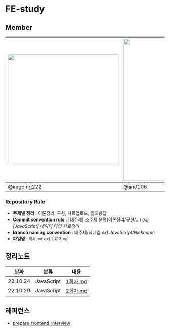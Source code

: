 # FE-study


## Member

|<img src="https://avatars.githubusercontent.com/u/87457698?v=4" width="350px" />|<img src="https://avatars.githubusercontent.com/u/53500163?v=4" width="450px"/>|<img src="https://avatars.githubusercontent.com/u/97500667?v=4" width="420px"/>|
|--|--|--|
|[@imgoing222](https://github.com/imgoing222)|[@jin0106](https://github.com/jin0106 "https://github.com/jin0106")|[@GJBBang](https://github.com/GJBBang "https://github.com/GJBBang")|


### Repository Rule

-   **주제별 정리**  : 이론정리, 구현, 자료업로드, 질의응답
-   **Commit convention rule**  : [대주제] 소주제 분류(이론정리/구현/...)  _ex) [JavaScript] 데이터 타입 자료정리_
-   **Branch naming convention**  : 대주제/닉네임  _ex) JavaScript/Nickname_
- **파일명** : `회차.md` _ex) `1회차.md`_

## 정리노트

|날짜|분류|내용|
|---|---|---|
|22.10.24|JavaScript|[1회차.md](/JavaScript/1회차.md)|
|22.10.29|JavaScript|[2회차.md](/JavaScript/2회차.md)|





## 레퍼런스

- [prepare_frontend_interview](https://github.com/junh0328/prepare_frontend_interview)
